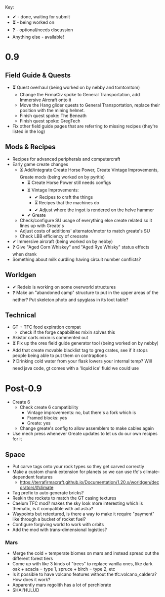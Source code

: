 Key: 
- ✔ - done, waiting for submit
- ⏳ - being worked on
- ❓ - optional/needs discussion
- Anything else - available!

# 0.9
## Field Guide & Quests
- ⏳ Quest overhaul (being worked on by nebby and tomtomtom)
	- Change the FirmaCiv spoke to General Transportation, add Immersive Aircraft onto it
	- Move the Hang glider quests to General Transportation, replace their position with the mining helmet.
	- Finish quest spoke: The Beneath
	- Finish quest spoke: GregTech
- Fix other field guide pages that are referring to missing recipes (they're listed in the log)


## Mods & Recipes
- Recipes for advanced peripherals and computercraft
- Early game create changes
	- ⏳ Add/integrate Create Horse Power, Create Vintage Improvements, Greate mods (being worked on by pyritie)
		- ⏳ Create Horse Power still needs configs
		- ⏳ Vintage Improvements:
			- ✔ Recipes to craft the things
			- ⏳ Recipes that the machines do
			- ✔ Adjust where the ingot is rendered on the helve hammer
		- ✔ Greate
	- Check/configure SU usage of everything else create related so it lines up with Greate's
	- Adjust costs of additions' alternator/motor to match greate's SU
	- Check LBB efficiency of creosote
- ✔ Immersive aircraft (being worked on by nebby)
- ❓ Give "Aged Corn Whiskey" and "Aged Rye Whisky" status effects when drank
- Something about milk curdling having circuit number conflicts?

## Worldgen
- ✔ Redeix is working on some overworld structures
- ❓ Make an "abandoned camp" structure to put in the upper areas of the nether? Put skeleton photo and spyglass in its loot table?
  
## Technical
- GT + TFC food expiration compat
	- check if the forge capabilities mixin solves this
- Akistor carts mixin is commented out
- ⏳ Fix up the ores field guide generator tool (being worked on by nebby)
- Add that create movable blacklist tag to greg crates, see if it stops people being able to put them on contraptions
- ❓ Drinking cold water from your flask lowers your internal temp? Will need java code, gt comes with a 'liquid ice' fluid we could use

# Post-0.9
- Create 6
	- Check create 6 compatibility
		- Vintage improvements: no, but there's a fork which is
		- Framed blocks: yes
		- Greate: yes
	- Change greate's config to allow assemblers to make cables again
- Use mech press whenever Greate updates to let us do our own recipes for it

## Space
- Put carve tags onto your rock types so they get carved correctly
- Make a custom chunk extension for planets so we can use tfc's climate-dependent features
	- https://terrafirmacraft.github.io/Documentation/1.20.x/worldgen/decorators/#climate
- Tag prefix to auto generate bricks?
- Reskin the rockets to match the GT casing textures
- Caelum TFC mod? makes the sky look more interesting which is thematic, is it compatible with ad astra?
- Waypoints but retextured, is there a way to make it require "payment" like through a bucket of rocket fuel?
- Configure forgiving world to work with orbits
- Add the mod with trans-dimensional logistics?

### Mars
- Merge the cold + temperate biomes on mars and instead spread out the different forest tiers
- Come up with like 3 kinds of "trees" to replace vanilla ones, like dark oak + acacia = type 1, spruce + birch = type 2, etc
- Is it possible to have volcano features without the tfc:volcano_caldera? How does it work?
- Apparently mars regolith has a lot of perchlorate
- SHAI'HULUD
